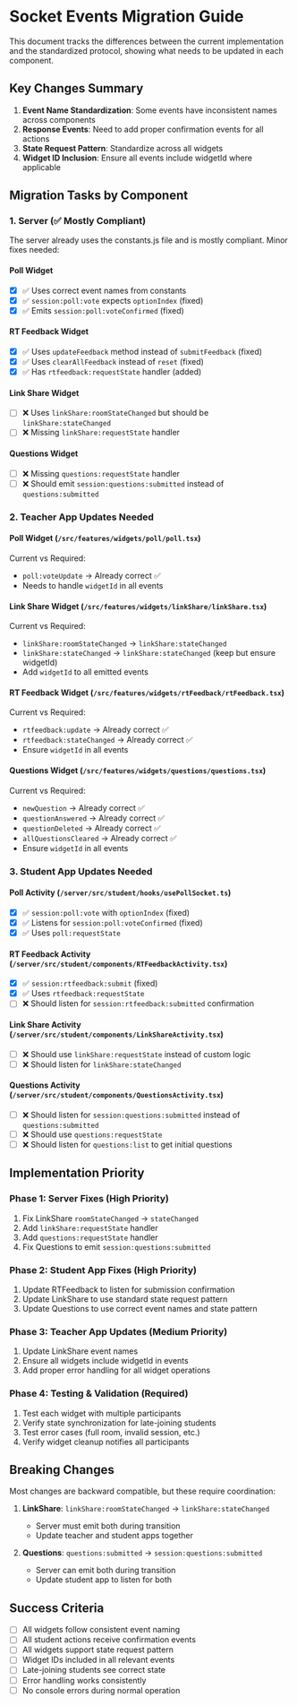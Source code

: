 # Socket Events Migration Guide

This document tracks the differences between the current implementation and the standardized protocol, showing what needs to be updated in each component.

## Key Changes Summary

1. **Event Name Standardization**: Some events have inconsistent names across components
2. **Response Events**: Need to add proper confirmation events for all actions
3. **State Request Pattern**: Standardize across all widgets
4. **Widget ID Inclusion**: Ensure all events include widgetId where applicable

## Migration Tasks by Component

### 1. Server (✅ Mostly Compliant)

The server already uses the constants.js file and is mostly compliant. Minor fixes needed:

#### Poll Widget
- [x] ✅ Uses correct event names from constants
- [x] ✅ `session:poll:vote` expects `optionIndex` (fixed)
- [x] ✅ Emits `session:poll:voteConfirmed` (fixed)

#### RT Feedback Widget  
- [x] ✅ Uses `updateFeedback` method instead of `submitFeedback` (fixed)
- [x] ✅ Uses `clearAllFeedback` instead of `reset` (fixed)
- [x] ✅ Has `rtfeedback:requestState` handler (added)

#### Link Share Widget
- [ ] ❌ Uses `linkShare:roomStateChanged` but should be `linkShare:stateChanged`
- [ ] ❌ Missing `linkShare:requestState` handler

#### Questions Widget
- [ ] ❌ Missing `questions:requestState` handler
- [ ] ❌ Should emit `session:questions:submitted` instead of `questions:submitted`

### 2. Teacher App Updates Needed

#### Poll Widget (`/src/features/widgets/poll/poll.tsx`)
Current vs Required:
- `poll:voteUpdate` → Already correct ✅
- Needs to handle `widgetId` in all events

#### Link Share Widget (`/src/features/widgets/linkShare/linkShare.tsx`) 
Current vs Required:
- `linkShare:roomStateChanged` → `linkShare:stateChanged`
- `linkShare:stateChanged` → `linkShare:stateChanged` (keep but ensure widgetId)
- Add `widgetId` to all emitted events

#### RT Feedback Widget (`/src/features/widgets/rtFeedback/rtFeedback.tsx`)
Current vs Required:
- `rtfeedback:update` → Already correct ✅
- `rtfeedback:stateChanged` → Already correct ✅
- Ensure `widgetId` in all events

#### Questions Widget (`/src/features/widgets/questions/questions.tsx`)
Current vs Required:
- `newQuestion` → Already correct ✅
- `questionAnswered` → Already correct ✅  
- `questionDeleted` → Already correct ✅
- `allQuestionsCleared` → Already correct ✅
- Ensure `widgetId` in all events

### 3. Student App Updates Needed

#### Poll Activity (`/server/src/student/hooks/usePollSocket.ts`)
- [x] ✅ `session:poll:vote` with `optionIndex` (fixed)
- [x] ✅ Listens for `session:poll:voteConfirmed` (fixed)
- [x] ✅ Uses `poll:requestState`

#### RT Feedback Activity (`/server/src/student/components/RTFeedbackActivity.tsx`)
- [x] ✅ `session:rtfeedback:submit` (fixed)
- [x] ✅ Uses `rtfeedback:requestState`
- [ ] ❌ Should listen for `session:rtfeedback:submitted` confirmation

#### Link Share Activity (`/server/src/student/components/LinkShareActivity.tsx`)
- [ ] ❌ Should use `linkShare:requestState` instead of custom logic
- [ ] ❌ Should listen for `linkShare:stateChanged`

#### Questions Activity (`/server/src/student/components/QuestionsActivity.tsx`)
- [ ] ❌ Should listen for `session:questions:submitted` instead of `questions:submitted`
- [ ] ❌ Should use `questions:requestState`
- [ ] ❌ Should listen for `questions:list` to get initial questions

## Implementation Priority

### Phase 1: Server Fixes (High Priority)
1. Fix LinkShare `roomStateChanged` → `stateChanged`
2. Add `linkShare:requestState` handler
3. Add `questions:requestState` handler  
4. Fix Questions to emit `session:questions:submitted`

### Phase 2: Student App Fixes (High Priority)
1. Update RTFeedback to listen for submission confirmation
2. Update LinkShare to use standard state request pattern
3. Update Questions to use correct event names and state pattern

### Phase 3: Teacher App Updates (Medium Priority)
1. Update LinkShare event names
2. Ensure all widgets include widgetId in events
3. Add proper error handling for all widget operations

### Phase 4: Testing & Validation (Required)
1. Test each widget with multiple participants
2. Verify state synchronization for late-joining students
3. Test error cases (full room, invalid session, etc.)
4. Verify widget cleanup notifies all participants

## Breaking Changes

Most changes are backward compatible, but these require coordination:

1. **LinkShare**: `linkShare:roomStateChanged` → `linkShare:stateChanged`
   - Server must emit both during transition
   - Update teacher and student apps together

2. **Questions**: `questions:submitted` → `session:questions:submitted`  
   - Server can emit both during transition
   - Update student app to listen for both

## Success Criteria

- [ ] All widgets follow consistent event naming
- [ ] All student actions receive confirmation events
- [ ] All widgets support state request pattern
- [ ] Widget IDs included in all relevant events
- [ ] Late-joining students see correct state
- [ ] Error handling works consistently
- [ ] No console errors during normal operation